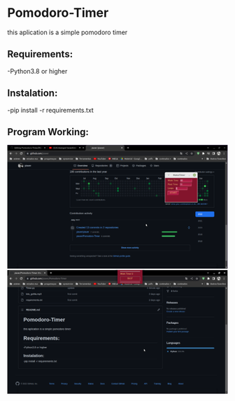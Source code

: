 # Pomodoro-Timer
this aplication is a simple pomodoro timer 

<h2>Requirements:</h2>
-Python3.8 or higher
<h2>Instalation:</h2>
-pip  install -r requirements.txt
<h2>Program Working:</h2>
<img src="exampleImage2.png"><img>
<img src="exampleImage.png"><img>
